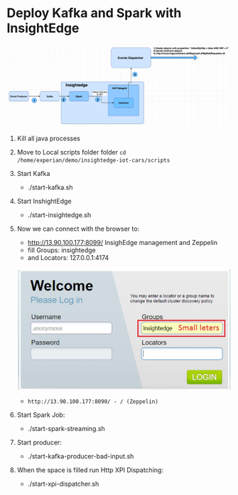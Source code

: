 # Deploy Kafka and Spark with InsightEdge

![](images/v1_diagram_2.jpg)

1.	Kill all java processes
1.	Move to Local scripts folder folder `cd /home/experian/demo/insightedge-iot-cars/scripts`
1.	Start Kafka
    - ./start-kafka.sh
1.	Start InshightEdge
    - ./start-insightedge.sh
1.	Now we can connect with the browser to:
    - http://13.90.100.177:8099/ InsighEdge management and Zeppelin
    - fill Groups: insightedge
    - and Locators: 127.0.0.1:4174

    ![](images/Deploy_Kafka_and_Spark_with_InsightEdge_v2_25_JUL.jpg)

    - `http://13.90.100.177:8090/ - / (Zeppelin)`

1.	Start Spark Job:
    - ./start-spark-streaming.sh
1.	Start producer:
    - ./start-kafka-producer-bad-input.sh
1.	When the space is filled run Http XPI Dispatching:
    - ./start-xpi-dispatcher.sh
